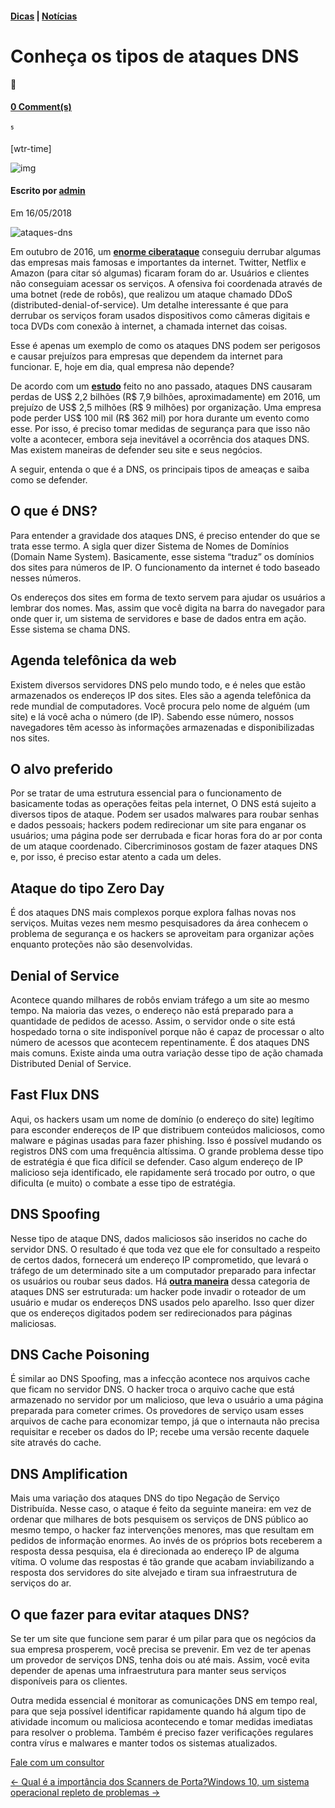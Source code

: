 #### [ Dicas](https://fasthelp.com.br/categoria/dicas/) | [Notícias](https://fasthelp.com.br/categoria/noticias/)

# Conheça os tipos de ataques DNS



#### [0 Comment(s)](https://fasthelp.com.br/ataques-dns/#respond)



[wtr-time]

![img](https://secure.gravatar.com/avatar/9e56d9c0ca8706e2d4c5a8b273407e8f?s=96&d=blank&r=g)

#### Escrito por [admin](https://fasthelp.com.br/author/admin/)

Em 16/05/2018

![ataques-dns](https://i0.wp.com/fasthelp.com.br/wp-content/uploads/2018/05/ataques-dns.png)

Em outubro de 2016, um **[enorme ciberataque](https://www.forbes.com/sites/akamai/2017/09/14/companies-under-threat-of-dns-attacks-must-measure-risk-appetite/#67a1469b6078)** conseguiu derrubar algumas das empresas mais famosas e importantes da internet. Twitter, Netflix e Amazon (para citar só algumas) ficaram foram do ar. Usuários e clientes não conseguiam acessar os serviços. A ofensiva foi coordenada através de uma botnet (rede de robôs), que realizou um ataque chamado DDoS (distributed-denial-of-service). Um detalhe interessante é que para derrubar os serviços foram usados dispositivos como câmeras digitais e toca DVDs com conexão à internet, a chamada internet das coisas.

Esse é apenas um exemplo de como os ataques DNS podem ser perigosos e causar prejuízos para empresas que dependem da internet para funcionar. E, hoje em dia, qual empresa não depende?

De acordo com um **[estudo](https://www.forbes.com/sites/akamai/2017/09/14/companies-under-threat-of-dns-attacks-must-measure-risk-appetite/#67a1469b6078)** feito no ano passado, ataques DNS causaram perdas de US$ 2,2 bilhões (R$ 7,9 bilhões, aproximadamente) em 2016, um prejuízo de US$ 2,5 milhões (R$ 9 milhões) por organização. Uma empresa pode perder US$ 100 mil (R$ 362 mil) por hora durante um evento como esse. Por isso, é preciso tomar medidas de segurança para que isso não volte a acontecer, embora seja inevitável a ocorrência dos ataques DNS. Mas existem maneiras de defender seu site e seus negócios.

A seguir, entenda o que é a DNS, os principais tipos de ameaças e saiba como se defender.

## O que é DNS?

Para entender a gravidade dos ataques DNS, é preciso entender do que se trata esse termo. A sigla quer dizer Sistema de Nomes de Domínios (Domain Name System). Basicamente, esse sistema “traduz” os domínios dos sites para números de IP. O funcionamento da internet é todo baseado nesses números.

Os endereços dos sites em forma de texto servem para ajudar os usuários a lembrar dos nomes. Mas, assim que você digita na barra do navegador para onde quer ir, um sistema de servidores e base de dados entra em ação. Esse sistema se chama DNS.

## Agenda telefônica da web

Existem diversos servidores DNS pelo mundo todo, e é neles que estão armazenados os endereços IP dos sites. Eles são a agenda telefônica da rede mundial de computadores. Você procura pelo nome de alguém (um site) e lá você acha o número (de IP). Sabendo esse número, nossos navegadores têm acesso às informações armazenadas e disponibilizadas nos sites.

## O alvo preferido

Por se tratar de uma estrutura essencial para o funcionamento de basicamente todas as operações feitas pela internet, O DNS está sujeito a diversos tipos de ataque. Podem ser usados malwares para roubar senhas e dados pessoais; hackers podem redirecionar um site para enganar os usuários; uma página pode ser derrubada e ficar horas fora do ar por conta de um ataque coordenado. Cibercriminosos gostam de fazer ataques DNS e, por isso, é preciso estar atento a cada um deles.

## Ataque do tipo Zero Day

É dos ataques DNS mais complexos porque explora falhas novas nos serviços. Muitas vezes nem mesmo pesquisadores da área conhecem o problema de segurança e os hackers se aproveitam para organizar ações enquanto proteções não são desenvolvidas.

## Denial of Service

Acontece quando milhares de robôs enviam tráfego a um site ao mesmo tempo. Na maioria das vezes, o endereço não está preparado para a quantidade de pedidos de acesso. Assim, o servidor onde o site está hospedado torna o site indisponível porque não é capaz de processar o alto número de acessos que acontecem repentinamente. É dos ataques DNS mais comuns. Existe ainda uma outra variação desse tipo de ação chamada Distributed Denial of Service.

## Fast Flux DNS

Aqui, os hackers usam um nome de domínio (o endereço do site) legítimo para esconder endereços de IP que distribuem conteúdos maliciosos, como malware e páginas usadas para fazer phishing. Isso é possível mudando os registros DNS com uma frequência altíssima. O grande problema desse tipo de estratégia é que fica difícil se defender. Caso algum endereço de IP malicioso seja identificado, ele rapidamente será trocado por outro, o que dificulta (e muito) o combate a esse tipo de estratégia.

## DNS Spoofing

Nesse tipo de ataque DNS, dados maliciosos são inseridos no cache do servidor DNS. O resultado é que toda vez que ele for consultado a respeito de certos dados, fornecerá um endereço IP comprometido, que levará o tráfego de um determinado site a um computador preparado para infectar os usuários ou roubar seus dados. Há **[outra maneira](https://www.welivesecurity.com/br/2018/01/29/como-funciona-um-ataque-dns-spoofing/)** dessa categoria de ataques DNS ser estruturada: um hacker pode invadir o roteador de um usuário e mudar os endereços DNS usados pelo aparelho. Isso quer dizer que os endereços digitados podem ser redirecionados para páginas maliciosas.

## DNS Cache Poisoning

É similar ao DNS Spoofing, mas a infecção acontece nos arquivos cache que ficam no servidor DNS. O hacker troca o arquivo cache que está armazenado no servidor por um malicioso, que leva o usuário a uma página preparada para cometer crimes. Os provedores de serviço usam esses arquivos de cache para economizar tempo, já que o internauta não precisa requisitar e receber os dados do IP; recebe uma versão recente daquele site através do cache.

## DNS Amplification

Mais uma variação dos ataques DNS do tipo Negação de Serviço Distribuída. Nesse caso, o ataque é feito da seguinte maneira: em vez de ordenar que milhares de bots pesquisem os serviços de DNS público ao mesmo tempo, o hacker faz intervenções menores, mas que resultam em pedidos de informação enormes. Ao invés de os próprios bots receberem a resposta dessa pesquisa, ela é direcionada ao endereço IP de alguma vítima. O volume das respostas é tão grande que acabam inviabilizando a resposta dos servidores do site alvejado e tiram sua infraestrutura de serviços do ar. 

## O que fazer para evitar ataques DNS?

Se ter um site que funcione sem parar é um pilar para que os negócios da sua empresa prosperem, você precisa se prevenir. Em vez de ter apenas um provedor de serviços DNS, tenha dois ou até mais. Assim, você evita depender de apenas uma infraestrutura para manter seus serviços disponíveis para os clientes.

Outra medida essencial é monitorar as comunicações DNS em tempo real, para que seja possível identificar rapidamente quando há algum tipo de atividade incomum ou maliciosa acontecendo e tomar medidas imediatas para resolver o problema. Também é preciso fazer verificações regulares contra vírus e malwares e manter todos os sistemas atualizados.



[Fale com um consultor](https://fasthelp.com.br/ataques-dns/#contato)

[← Qual é a importância dos Scanners de Porta?](https://fasthelp.com.br/scanners-de-porta/)[Windows 10, um sistema operacional repleto de problemas →](https://fasthelp.com.br/windows-10/)